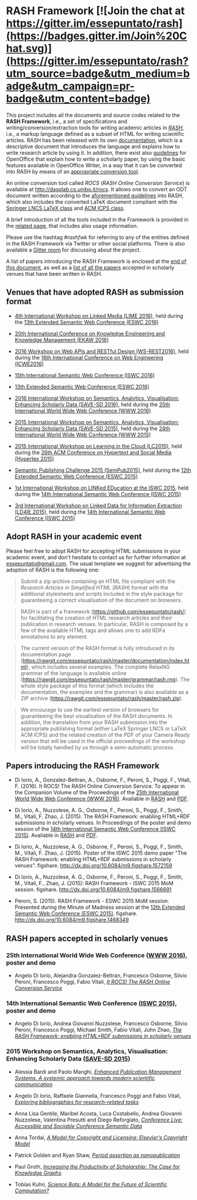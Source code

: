 # RASH Framework [![Join the chat at https://gitter.im/essepuntato/rash](https://badges.gitter.im/Join%20Chat.svg)](https://gitter.im/essepuntato/rash?utm_source=badge&utm_medium=badge&utm_campaign=pr-badge&utm_content=badge)

This project includes all the documents and source codes related to the **RASH Framework**, i.e., a set of specifications and writing/conversion/extraction tools for writing academic articles in [*RASH*](https://github.com/essepuntato/rash/tree/master/grammar), i.e., a markup language defined as a subset of HTML for writing scientific articles. RASH has been released with its own [documentation](https://rawgit.com/essepuntato/rash/master/documentation/index.html), which is a descriptive document that introduces the language and explains how to write research article by using it. In addition, there exist also [guidelines](https://rawgit.com/essepuntato/rash/master/documentation/rash-in-odt.odt) for OpenOffice that explain how to write a scholarly paper, by using the basic features available in OpenOffice Writer, in a way that it can be converted into RASH by means of an [appropriate conversion tool](https://github.com/essepuntato/rash/tree/master/tools/odt2rash).

An online conversion tool called *ROCS* (*RASH Online Conversion Service*) is available at http://dasplab.cs.unibo.it/rocs. It allows one to convert an ODT document written according to the [aforementioned guidelines](https://rawgit.com/essepuntato/rash/master/documentation/rash-in-odt.odt) into RASH, which also includes the converted LaTeX document compliant with the [Springer LNCS LaTeX class](https://www.springer.com/computer/lncs?SGWID=0-164-6-793341-0) and [ACM ICPS class](https://www.acm.org/publications/proceedings-template).

A brief introduction of all the tools included in the Framework is provided in the [related page](https://github.com/essepuntato/rash/tree/master/tools), that includes also usage information.

Please use the hashtag *#rashfwk* for referring to any of the entities defined in the RASH Framework via Twitter or other social platforms. There is also available a [Gitter room](https://gitter.im/essepuntato/rash) for discussing about the project.

A list of papers introducing the RASH Framework is enclosed at the [end of this document](#papers-introducing-the-rash-framework), as well as a [list of all the papers](#rash-papers-accepted-in-scholarly-venues) accepted in scholarly venues that have been written in RASH.

## Venues that have adopted RASH as submission format
* [4th International Workshop on Linked Media (LIME 2016)](http://www.mico-project.eu/lime-workshop-2016/), held during the [13th Extended Semantic Web Conference (ESWC 2016)](http://2016.eswc-conferences.org/)

* [20th International Conference on Knowledge Engineering and Knowledge Management (EKAW 2016)](ekaw2016.cs.unibo.it)

* [2016 Workshop on Web APIs and RESTful Design (WS-REST2016)](http://ws-rest.org/2016), held during the [16th International Conference on Web Engineering (ICWE2016)](http://icwe2016.inf.usi.ch/)

* [15th International Semantic Web Conference (ISWC 2016)](http://iswc2016.semanticweb.org/)

* [13th Extended Semantic Web Conference (ESWC 2016)](http://2016.eswc-conferences.org/)

* [2016 International Workshop on Semantics, Analytics, Visualisation: Enhancing Scholarly Data (SAVE-SD 2016)](http://cs.unibo.it/save-sd/2016/index.html), held during the [25th International World Wide Web Conference (WWW 2016)](http://www.www2016.ca/)

* [2015 International Workshop on Semantics, Analytics, Visualisation: Enhancing Scholarly Data (SAVE-SD 2015)](http://cs.unibo.it/save-sd/2015/index.html), held during the [24th International World Wide Web Conference (WWW 2015)](http://www.www2015.it/)

* [2015 International Workshop on Learning in the Cloud (LC2015)](http://lc2015.dibris.unige.it/), held during the [26th ACM Conference on Hypertext and Social Media (Hypertex 2015)](http://ht.acm.org/ht2015/)

* [Semantic Publishing Challenge 2015 (SemPub2015)](https://github.com/ceurws/lod/wiki/SemPub2015), held during the [12th Extended Semantic Web Conference (ESWC 2015)](http://2015.eswc-conferences.org/)

* [1st International Workshop on LINKed EDucation at the ISWC 2015](https://linked2015.wordpress.com/), held during the [14th International Semantic Web Conference (ISWC 2015)](http://iswc2015.semanticweb.org/)

* [3rd International Workshop on Linked Data for Information Extraction (LD4IE 2015)](http://oak.dcs.shef.ac.uk/ld4ie2015/LD4IE2015/Overview.html), held during the [14th International Semantic Web Conference (ISWC 2015)](http://iswc2015.semanticweb.org/)

## Adopt RASH in your academic event

Please feel free to adopt RASH for accepting HTML submissions in your academic event, and don't hesitate to contact us for further information at [essepuntato@gmail.com](email:essepuntato@gmail.com). The usual template we suggest for advertising the adoption of RASH is the following one:

> Submit a zip archive containing an HTML file compliant with the *Research Articles in Simplified HTML* (*RASH*) format with the additional stylesheets and scripts included in the style package for guaranteeing a correct visualisation of the document on browsers.

> RASH is part of a framework (https://github.com/essepuntato/rash/) for facilitating the creation of HTML research articles and their publication in research venues. In particular, RASH is composed by a few of the available HTML tags and allows one to add RDFa annotations to any element.

> The current version of the RASH format is fully introduced in its documentation page (https://rawgit.com/essepuntato/rash/master/documentation/index.html), which includes several examples. The complete RelaxNG grammar of the language is available online (https://rawgit.com/essepuntato/rash/master/grammar/rash.rng). The whole style package of this format (which includes the documentation, the examples and the grammar) is also available as a ZIP archive (https://rawgit.com/essepuntato/rash/master/rash.zip).

> We encourage to use the earliest version of browsers for guaranteeing the best visualisation of the RASH documents. In addition, the translation from your RASH submission into the appropriate publishing format (either LaTeX Springer LNCS or LaTeX ACM ICPS) and the related creation of the PDF of your Camera Ready version that will be used in the official proceedings of the workshop will be totally handled by us through a semi-automatic process.

## Papers introducing the RASH Framework

* Di Iorio, A., Gonzalez-Beltran, A., Osborne, F., Peroni, S., Poggi, F., Vitali, F. (2016). It ROCS! The RASH Online Conversion Service. To appear in the Companion Volume of the Proceedings of the [25th International World Wide Web Conference (WWW 2016)](http://www2016.ca/). Available in [RASH](https://rawgit.com/essepuntato/rash/master/papers/rash-poster-www2016.html) and [PDF](https://rawgit.com/essepuntato/rash/master/papers/rash-poster-www2016.pdf).

* Di Iorio, A., Nuzzolese, A. G., Osborne, F., Peroni, S., Poggi, F., Smith, M., Vitali, F. Zhao, J. (2015). The RASH Framework: enabling HTML+RDF submissions in scholarly venues. In Proceedings of the poster and demo session of the [14th International Semantic Web Conference (ISWC 2015)](http://iswc2015.semanticweb.org/). Available in [RASH](https://rawgit.com/essepuntato/rash/master/papers/rash-demo-iswc2015.html) and [PDF](http://ceur-ws.org/Vol-1486/paper_72.pdf).

* Di Iorio, A., Nuzzolese, A. G., Osborne, F., Peroni, S., Poggi, F., Smith, M., Vitali, F. Zhao, J. (2015). Poster of the ISWC 2015 demo paper "The RASH Framework: enabling HTML+RDF submissions in scholarly venues". figshare.
http://dx.doi.org/10.6084/m9.figshare.1572159

* Di Iorio, A., Nuzzolese, A. G., Osborne, F., Peroni, S., Poggi, F., Smith, M., Vitali, F., Zhao, J. (2015): RASH Framework - ISWC 2015 MoM session. figshare.
http://dx.doi.org/10.6084/m9.figshare.1566691

* Peroni, S. (2015). RASH Framework - ESWC 2015 MoM session. Presented during the Minute of Madness session at the [12th Extended Semantic Web Conference (ESWC 2015)](http://2015.eswc-conferences.org/). figshare. http://dx.doi.org/10.6084/m9.figshare.1468349

## RASH papers accepted in scholarly venues

### 25th International World Wide Web Conference ([WWW 2016](http://www2016.ca/)), poster and demo

* Angelo Di Iorio, Alejandra Gonzalez-Beltran, Francesco Osborne, Silvio Peroni, Francesco Poggi, Fabio Vitali, [*It ROCS! The RASH Online Conversion Service*](https://rawgit.com/essepuntato/rash/master/papers/rash-poster-www2016.html)

### 14th International Semantic Web Conference ([ISWC 2015](http://iswc2015.semanticweb.org/)), poster and demo

* Angelo Di Iorio, Andrea Giovanni Nuzzolese, Francesco Osborne, Silvio Peroni, Francesco Poggi, Michael Smith, Fabio Vitali, Juhn Zhao, [*The RASH Framework: enabling HTML+RDF submissions in scholarly venues*](https://rawgit.com/essepuntato/rash/master/papers/rash-demo-iswc2015.html)

### 2015 Workshop on Semantics, Analytics, Visualisation: Enhancing Scholarly Data ([SAVE-SD 2015](http://cs.unibo.it/save-sd/2015/index.html))

* Alessia Bardi and Paolo Manghi, [*Enhanced Publication Management Systems. A systemic approach towards modern scientific communication*](http://cs.unibo.it/save-sd/2015/papers/html/bardi-savesd2015.html)

* Angelo Di Iorio, Raffaele Giannella, Francesco Poggi and Fabio Vitali, [*Exploring bibliographies for research-related tasks*](http://cs.unibo.it/save-sd/2015/papers/html/diiorio-savesd2015.html)

* Anna Lisa Gentile, Maribel Acosta, Luca Costabello, Andrea Giovanni Nuzzolese, Valentina Presutti and Diego Reforgiato, [*Conference Live: Accessible and Sociable Conference Semantic Data*](http://cs.unibo.it/save-sd/2015/papers/html/gentile-savesd2015.html)

* Anna Tordai, [*A Model for Copyright and Licensing: Elsevier’s Copyright Model*](http://cs.unibo.it/save-sd/2015/papers/html/tordai-savesd2015.html)

* Patrick Golden and Ryan Shaw, [*Period assertion as nanopublication*](http://cs.unibo.it/save-sd/2015/papers/html/golden-savesd2015.html)

* Paul Groth, [*Increasing the Productivity of Scholarship: The Case for Knowledge Graphs*](http://cs.unibo.it/save-sd/2015/papers/html/groth-savesd2015.html)

* Tobias Kuhn, [*Science Bots: A Model for the Future of Scientific Computation?*](http://cs.unibo.it/save-sd/2015/papers/html/kuhn-savesd2015.html)